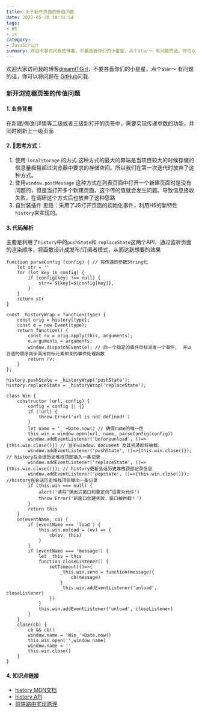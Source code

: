 ```yaml
---
title: 关于新开页面的传值问题
date: 2021-05-20 18:31:54
tags: 
- H5
- js
category:
- JavaScript
summary: 欢迎大家访问我的博客，不要吝啬你们的小星星，点个star～ 有问题的话，你可以将问题在留言板留言问我
---
```

欢迎大家访问我的博客[dreamITGirl](https://github.com/dreamITGirl)，不要吝啬你们的小星星，点个star～ 有问题的话，你可以将问题在 [GitHub](https://github.com/dreamITGirl/dreamITGirl.github.io/issues)问我.

### 新开浏览器页签的传值问题

#### 1. 业务背景
在新建/修改/详情等二级或者三级新打开的页签中，需要实现传递参数的功能，并同时刷新上一级页面

#### 2. 思考方式：

1. 使用 `localStorage` 的方式
这种方式的最大的弊端是当项目较大的时候存储的信息量极易超过浏览器中要求的存储空间。所以我们在第一次迭代时放弃了这种方式。
2. 使用`window.postMessage`
这种方式在列表页面中打开一个新建页面时是没有问题的，但是当打开多个新建页面，这个传的值就会发生问题。导致信息接收失败。在调研这个方式后也放弃了这种思路
3. 自封装插件
思路：采用了JS打开页面的初始化事件，利用H5的新特性`history`来实现的。

#### 3. 代码解析
主要是利用了`history`中的`pushState`和 `replaceState`这两个API，通过监听页面的渲染顺序，将函数设计成发布/订阅者模式，从而达到想要的效果

```
function parseConfig (config) { // 将传递的参数String化
    let str = ''
    for (let key in config) {
        if (config[key] !== null) {
            str+=`${key}=${config[key]},`
        }
    }
    return str
}

const _historyWrap = function(type) { 
    const orig = history[type];
    const e = new Event(type);
    return function() {
        const rv = orig.apply(this, arguments);
        e.arguments = arguments;
        window.dispatchEvent(e); // 向一个指定的事件目标派发一个事件,  并以合适的顺序同步调用目标元素相关的事件处理函数
        return rv;
    }
};

history.pushState = _historyWrap('pushState');
history.replaceState = _historyWrap('replaceState');

class Win {
    constructor (url, config) {
        config = config || {}
        if (!url) {
            throw Error('url is not defined!')
        }
        let name = '_'+Date.now() // 确保name的唯一性
        this.win = window.open(url, name, parseConfig(config))
        window.addEventListener('beforeunload', ()=>{this.win.close()}) // 监听window，document 及其资源即将被载。
        window.addEventListener('pushState', ()=>{this.win.close()}); // history在会话历史堆栈顶部插入一条记录
        window.addEventListener('replaceState', ()=>{this.win.close()}); // history更新会话历史堆栈顶部记录信息
        window.addEventListener('popstate', ()=>{this.win.close()}); //history在会话历史堆栈顶部弹出一条记录
        if (this.win === null) {
            alert('请将“弹出式窗口和重定向”设置为允许')
            throw Error('新窗口创建失败，窗口被拦截！')
        }
        return this
    }
    on(eventName, cb) {
        if (eventName === 'load') {
            this.win.onload = (ev) => {
                cb(ev, this)
            }
        }
        if (eventName === 'message') {
            let _this = this
            function closeListener() {
                setTimeout(()=>{
                    _this.win.send = function(message){
                        cb(message)
                    }
                    _this.win.addEventListener('unload', closeListener)
                })
            }
            this.win.addEventListener('unload', closeListener)
        }
    }
    close(cb) {
        cb && cb()
        window.name = 'Win_'+Date.now()
        this.win.open('',window.name)
        window.name = ''
        this.win.close()
    }
}
```

#### 4. 知识点链接

* [history MDN文档](https://developer.mozilla.org/zh-CN/docs/Web/API/History)
* [history API ](https://juejin.cn/post/6844903602641862663#heading-17)
* [前端路由实现原理](https://juejin.cn/post/6844903634954633224)


   


    
